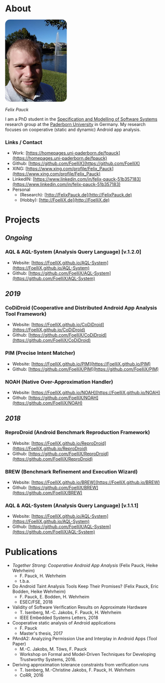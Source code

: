 # About
<a href="http://FelixPauck.de" target="_blank"><img src="me.jpg" width="200" style="border-radius:15px;" /></a>

*Felix Pauck*  

I am a PhD student in the [Specification and Modelling of Software Systems](http://cs.uni-paderborn.de/sms) research group at the [Paderborn University](https://cs.uni-paderborn.de/) in Germany. My research focuses on cooperative (static and dynamic) Android app analysis.

### Links / Contact
- Work: [https://homepages.uni-paderborn.de/fpauck](https://homepages.uni-paderborn.de/fpauck)
- Github: [https://github.com/FoelliX](https://github.com/FoelliX)
- XING: [https://www.xing.com/profile/Felix_Pauck](https://www.xing.com/profile/Felix_Pauck)
- LinkedIN: [https://www.linkedin.com/in/felix-pauck-51b357183](https://www.linkedin.com/in/felix-pauck-51b357183)
- Personal
	- (Research): [http://FelixPauck.de](http://FelixPauck.de)
	- (Hobby): [http://FoelliX.de](http://FoelliX.de)

# Projects

## *Ongoing*

### AQL & AQL-System (Analysis Query Language) [v.1.2.0]
- Website: [https://FoelliX.github.io/AQL-System](https://FoelliX.github.io/AQL-System)
- Github: [https://github.com/FoelliX/AQL-System](https://github.com/FoelliX/AQL-System)

## *2019*

### CoDiDroid (Cooperative and Distributed Android App Analysis Tool Framework)
- Website: [https://FoelliX.github.io/CoDiDroid](https://FoelliX.github.io/CoDiDroid)
- Github: [https://github.com/FoelliX/CoDiDroid](https://github.com/FoelliX/CoDiDroid)

### PIM (Precise Intent Matcher)
- Website: [https://FoelliX.github.io/PIM](https://FoelliX.github.io/PIM)
- Github: [https://github.com/FoelliX/PIM](https://github.com/FoelliX/PIM)

### NOAH (Native Over-Approximation Handler)
- Website: [https://FoelliX.github.io/NOAH](https://FoelliX.github.io/NOAH)
- Github: [https://github.com/FoelliX/NOAH](https://github.com/FoelliX/NOAH)

## *2018*

### ReproDroid (Android Benchmark Reproduction Framework)
- Website: [https://FoelliX.github.io/ReproDroid](https://FoelliX.github.io/ReproDroid)
- Github: [https://github.com/FoelliX/ReproDroid](https://github.com/FoelliX/ReproDroid)

### BREW (Benchmark Refinement and Execution Wizard)
- Website: [https://FoelliX.github.io/BREW](https://FoelliX.github.io/BREW)
- Github: [https://github.com/FoelliX/BREW](https://github.com/FoelliX/BREW)

### AQL & AQL-System (Analysis Query Language) [v.1.1.1]
- Website: [https://FoelliX.github.io/AQL-System](https://FoelliX.github.io/AQL-System)
- Github: [https://github.com/FoelliX/AQL-System](https://github.com/FoelliX/AQL-System)

# Publications
- *Together Strong: Cooperative Android App Analysis* (Felix Pauck, Heike Wehrheim)
	- F. Pauck, H. Wehrheim
	- t.b.a.
- Do Android Taint Analysis Tools Keep Their Promises? (Felix Pauck, Eric Bodden, Heike Wehrheim)
	- F. Pauck, E. Bodden, H. Wehrheim
	- ESEC/FSE, 2018
- Validity of Software Verification Results on Approximate Hardware
	- T. Isenberg, M.-C. Jakobs, F. Pauck, H. Wehrheim
	- IEEE Embedded Systems Letters, 2018
- Cooperative static analysis of Android applications
	- F. Pauck
	- Master's thesis, 2017
- PAndA2: Analyzing Permission Use and Interplay in Android Apps (Tool Paper)
	- M.-C. Jakobs, M. Töws, F. Pauck
	- Workshop on Formal and Model-Driven Techniques for Developing Trustworthy Systems, 2016.
- Deriving approximation tolerance constraints from verification runs
	- T. Isenberg, M.-Christine Jakobs, F. Pauck, H. Wehrheim
	- CoRR, 2016